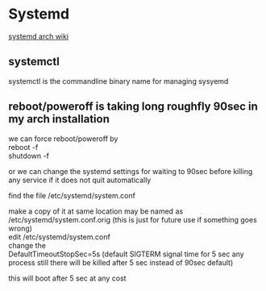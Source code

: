 # Systemd
[systemd arch wiki](https://wiki.archlinux.org/index.php/systemd)  

## systemctl

systemctl is the commandline binary name for managing sysyemd  

## reboot/poweroff is taking long roughfly 90sec in my arch installation

we can force reboot/poweroff by  
reboot -f  
shutdown -f  

or we can change the systemd settings for waiting to 90sec before killing any service if it does not quit automatically  

find the file /etc/systemd/system.conf   

make a copy of it at same location may be named as /etc/systemd/system.conf.orig (this is just for future use if something goes wrong)  
edit /etc/systemd/system.conf   
change the   
DefaultTimeoutStopSec=5s (default SIGTERM signal time for 5 sec any process still there will be killed after 5 sec instead of 90sec default)  

this will boot after 5 sec at any cost  
